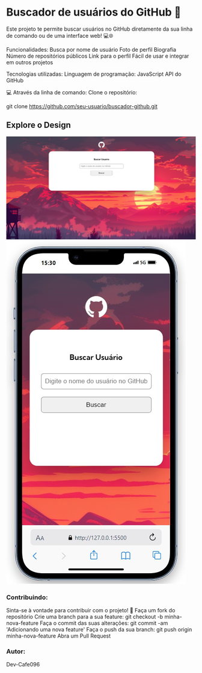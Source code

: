 # Buscador de usuários do GitHub 🚀 #
Este projeto te permite buscar usuários no GitHub diretamente da sua linha de comando ou de uma interface web! 💻🌐
<br>

Funcionalidades:
Busca por nome de usuário
Foto de perfil
Biografia
Número de repositórios públicos
Link para o perfil
Fácil de usar e integrar em outros projetos

Tecnologias utilizadas:
Linguagem de programação: JavaScript
API do GitHub

💻 Através da linha de comando:
Clone o repositório:

git clone https://github.com/seu-usuario/buscador-github.git

## Explore o Design ##

<img src="./github-desktop.jpg">
<img src="./mobile.jpg">


### Contribuindo:
Sinta-se à vontade para contribuir com o projeto! 🤝
Faça um fork do repositório
Crie uma branch para a sua feature: git checkout -b minha-nova-feature
Faça o commit das suas alterações: git commit -am 'Adicionando uma nova feature'
Faça o push da sua branch: git push origin minha-nova-feature
Abra um Pull Request

### Autor: ###
Dev-Cafe096 

